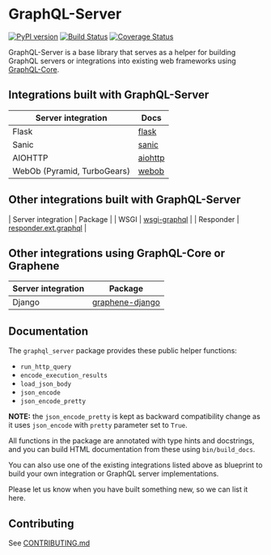 # GraphQL-Server

[![PyPI version](https://badge.fury.io/py/graphql-server-core.svg)](https://badge.fury.io/py/graphql-server-core)
[![Build Status](https://travis-ci.org/graphql-python/graphql-server-core.svg?branch=master)](https://travis-ci.org/graphql-python/graphql-server-core)
[![Coverage Status](https://codecov.io/gh/graphql-python/graphql-server-core/branch/master/graph/badge.svg)](https://codecov.io/gh/graphql-python/graphql-server-core)

GraphQL-Server is a base library that serves as a helper
for building GraphQL servers or integrations into existing web frameworks using
[GraphQL-Core](https://github.com/graphql-python/graphql-core).

## Integrations built with GraphQL-Server

| Server integration | Docs |
|---|---|
| Flask | [flask](docs/flask.md) |
| Sanic |[sanic](docs/sanic.md) |
| AIOHTTP | [aiohttp](docs/aiohttp.md) |
| WebOb (Pyramid, TurboGears) | [webob](docs/webob.md) |

## Other integrations built with GraphQL-Server

| Server integration | Package |
| WSGI | [wsgi-graphql](https://github.com/moritzmhmk/wsgi-graphql) |
| Responder | [responder.ext.graphql](https://github.com/kennethreitz/responder/blob/master/responder/ext/graphql.py) |

## Other integrations using GraphQL-Core or Graphene

| Server integration | Package |
|---|---|
| Django | [graphene-django](https://github.com/graphql-python/graphene-django/) |

## Documentation

The `graphql_server` package provides these public helper functions:

 * `run_http_query`
 * `encode_execution_results`
 * `load_json_body`
 * `json_encode`
 * `json_encode_pretty`

**NOTE:** the `json_encode_pretty` is kept as backward compatibility change as it uses `json_encode` with `pretty` parameter set to `True`.

All functions in the package are annotated with type hints and docstrings,
and you can build HTML documentation from these using `bin/build_docs`.

You can also use one of the existing integrations listed above as
blueprint to build your own integration or GraphQL server implementations.

Please let us know when you have built something new, so we can list it here.

## Contributing
See [CONTRIBUTING.md](CONTRIBUTING.md)
